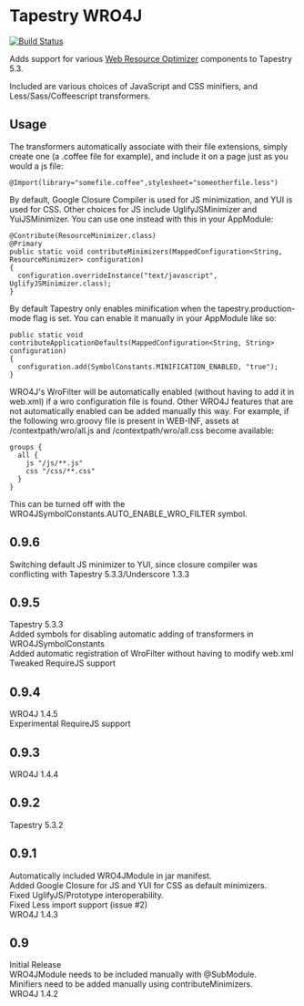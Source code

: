 # Tapestry WRO4J

[![Build Status](http://travis-ci.org/lltyk/tapestry-wro4j.png)](http://travis-ci.org/lltyk/tapestry-wro4j)

Adds support for various
[Web Resource Optimizer](http://code.google.com/p/wro4j/) components to
Tapestry 5.3.

Included are various choices of JavaScript and CSS minifiers, and
Less/Sass/Coffeescript transformers.

## Usage

The transformers automatically associate with their file extensions, simply
create one (a .coffee file for example), and include it on a page just as you
would a js file:

    @Import(library="somefile.coffee",stylesheet="someotherfile.less")

By default, Google Closure Compiler is used for JS minimization, and YUI is
used for CSS. Other choices for JS include UglifyJSMinimizer and
YuiJSMinimizer. You can use one instead with this in your AppModule:

    @Contribute(ResourceMinimizer.class)
    @Primary
    public static void contributeMinimizers(MappedConfiguration<String, ResourceMinimizer> configuration)
    {
      configuration.overrideInstance("text/javascript", UglifyJSMinimizer.class);
    }

By default Tapestry only enables minification when the tapestry.production-mode
flag is set. You can enable it manually in your AppModule like so:

    public static void contributeApplicationDefaults(MappedConfiguration<String, String> configuration)
    {
      configuration.add(SymbolConstants.MINIFICATION_ENABLED, "true");
    }

WRO4J's WroFilter will be automatically enabled (without having to add it in
web.xml) if a wro configuration file is found. Other WRO4J features that are
not automatically enabled can be added manually this way. For example, if the
following wro.groovy file is present in WEB-INF, assets at
/contextpath/wro/all.js and /contextpath/wro/all.css become available:

    groups {
      all {
        js "/js/**.js"
        css "/css/**.css"
      }
    }
This can be turned off with the WRO4JSymbolConstants.AUTO_ENABLE_WRO_FILTER
symbol.

## 0.9.6
Switching default JS minimizer to YUI, since closure compiler was conflicting
with Tapestry 5.3.3/Underscore 1.3.3

## 0.9.5
Tapestry 5.3.3  
Added symbols for disabling automatic adding of transformers in WRO4JSymbolConstants  
Added automatic registration of WroFilter without having to modify web.xml  
Tweaked RequireJS support  

## 0.9.4
WRO4J 1.4.5  
Experimental RequireJS support  

## 0.9.3
WRO4J 1.4.4  

## 0.9.2
Tapestry 5.3.2  

## 0.9.1
Automatically included WRO4JModule in jar manifest.  
Added Google Closure for JS and YUI for CSS as default minimizers.  
Fixed UglifyJS/Prototype interoperability.  
Fixed Less import support (issue #2)  
WRO4J 1.4.3  

## 0.9
Initial Release  
WRO4JModule needs to be included manually with @SubModule.  
Minifiers need to be added manually using contributeMinimizers.  
WRO4J 1.4.2  
